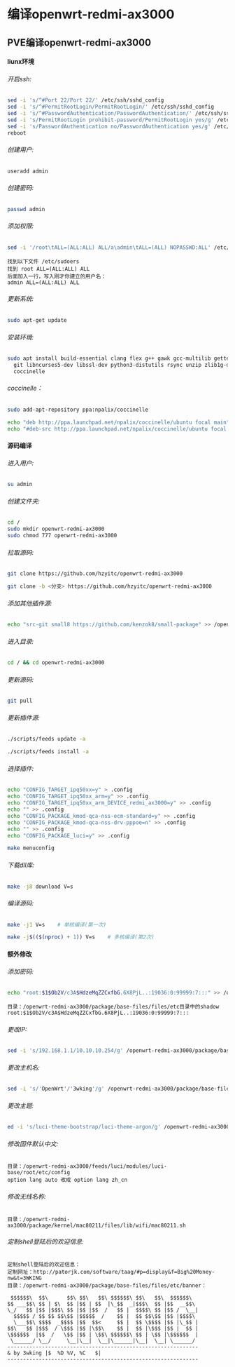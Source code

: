 # 编译openwrt-redmi-ax3000
## PVE编译openwrt-redmi-ax3000
#### liunx环境
###### 开启ssh:
```sh
sed -i 's/^#Port 22/Port 22/' /etc/ssh/sshd_config
sed -i 's/^#PermitRootLogin/PermitRootLogin/' /etc/ssh/sshd_config
sed -i 's/^#PasswordAuthentication/PasswordAuthentication/' /etc/ssh/sshd_config
sed -i 's/PermitRootLogin prohibit-password/PermitRootLogin yes/g' /etc/ssh/sshd_config
sed -i 's/PasswordAuthentication no/PasswordAuthentication yes/g' /etc/ssh/sshd_config
reboot
```
###### 创建用户:
```sh
useradd admin
```
###### 创建密码:
```sh
passwd admin
```
###### 添加权限:
```sh
sed -i '/root\tALL=(ALL:ALL) ALL/a\admin\tALL=(ALL) NOPASSWD:ALL' /etc/sudoers
```
```
找到以下文件 /etc/sudoers 
找到 root	ALL=(ALL:ALL) ALL
后面加入一行，写入刚才你建立的用户名：
admin ALL=(ALL:ALL) ALL
```
###### 更新系统:
```sh
sudo apt-get update
```
###### 安装环境:
```sh
sudo apt install build-essential clang flex g++ gawk gcc-multilib gettext \
  git libncurses5-dev libssl-dev python3-distutils rsync unzip zlib1g-dev \
  coccinelle
```
###### coccinelle：
```sh
sudo add-apt-repository ppa:npalix/coccinelle
```
```sh
echo "deb http://ppa.launchpad.net/npalix/coccinelle/ubuntu focal main" > /etc/apt/sources.list.d/npalix-ubuntu-coccinelle-focal.list
echo "#deb-src http://ppa.launchpad.net/npalix/coccinelle/ubuntu focal main" >> /etc/apt/sources.list.d/npalix-ubuntu-coccinelle-focal.list
```
#### 源码编译
###### 进入用户:
```sh
su admin
```
###### 创建文件夹:
```sh
cd /
sudo mkdir openwrt-redmi-ax3000
sudo chmod 777 openwrt-redmi-ax3000
```
###### 拉取源码:
```sh
git clone https://github.com/hzyitc/openwrt-redmi-ax3000
```
```sh
git clone -b <分支> https://github.com/hzyitc/openwrt-redmi-ax3000
```
###### 添加其他插件源:
```sh
echo "src-git small8 https://github.com/kenzok8/small-package" >> /openwrt-redmi-ax3000/feeds.conf.default
```
###### 进入目录:
```sh
cd / && cd openwrt-redmi-ax3000
```
###### 更新源码:
```sh
git pull
```
###### 更新插件源:
```sh
./scripts/feeds update -a
```
```sh
./scripts/feeds install -a
```
###### 选择插件:
```sh
echo "CONFIG_TARGET_ipq50xx=y" > .config
echo "CONFIG_TARGET_ipq50xx_arm=y" >> .config
echo "CONFIG_TARGET_ipq50xx_arm_DEVICE_redmi_ax3000=y" >> .config
echo "" >> .config
echo "CONFIG_PACKAGE_kmod-qca-nss-ecm-standard=y" >> .config
echo "CONFIG_PACKAGE_kmod-qca-nss-drv-pppoe=n" >> .config
echo "" >> .config
echo "CONFIG_PACKAGE_luci=y" >> .config
```
```sh
make menuconfig
```
###### 下载dll库:
```sh
make -j8 download V=s
```
###### 编译源码:
```sh
make -j1 V=s	# 单核编译(第一次)
```
```sh
make -j$(($(nproc) + 1)) V=s	# 多核编译(第2次)
```

#### 额外修改
###### 添加密码:
```sh
echo "root:$1$Ob2V/c3A$HdzeMqZZCxfbG.6X8PjL..:19036:0:99999:7:::" >> /openwrt-redmi-ax3000/package/base-files/files/etc/shadow
```
```
目录：/openwrt-redmi-ax3000/package/base-files/files/etc目录中的shadow
root:$1$Ob2V/c3A$HdzeMqZZCxfbG.6X8PjL..:19036:0:99999:7:::
```
###### 更改IP:
```sh
sed -i 's/192.168.1.1/10.10.10.254/g' /openwrt-redmi-ax3000/package/base-files/files/bin/config_generate
```
###### 更改主机名:
```sh
sed -i 's/'OpenWrt'/'3wking'/g' /openwrt-redmi-ax3000/package/base-files/files/bin/config_generate
```
###### 更改主题:
```sh
ed -i 's/luci-theme-bootstrap/luci-theme-argon/g' /openwrt-redmi-ax3000/feeds/luci/collections/luci/Makefile
```
###### 修改固件默认中文:
```
目录：/openwrt-redmi-ax3000/feeds/luci/modules/luci-base/root/etc/config
option lang auto 改成 option lang zh_cn
```
###### 修改无线名称:
```
目录：/openwrt-redmi-ax3000/package/kernel/mac80211/files/lib/wifi/mac80211.sh
```
###### 定制shell登陆后的欢迎信息:
```
定制shell登陆后的欢迎信息：
定制网址：http://patorjk.com/software/taag/#p=display&f=Big%20Money-nw&t=3WKING
目录：/openwrt-redmi-ax3000/package/base-files/files/etc/banner：

```
```
 $$$$$$\  $$\      $$\ $$\   $$\ $$$$$$\ $$\   $$\  $$$$$$\  
$$ ___$$\ $$ | $\  $$ |$$ | $$  |\_$$  _|$$$\  $$ |$$  __$$\ 
\_/   $$ |$$ |$$$\ $$ |$$ |$$  /   $$ |  $$$$\ $$ |$$ /  \__|
  $$$$$ / $$ $$ $$\$$ |$$$$$  /    $$ |  $$ $$\$$ |$$ |$$$$\ 
  \___$$\ $$$$  _$$$$ |$$  $$<     $$ |  $$ \$$$$ |$$ |\_$$ |
$$\   $$ |$$$  / \$$$ |$$ |\$$\    $$ |  $$ |\$$$ |$$ |  $$ |
\$$$$$$  |$$  /   \$$ |$$ | \$$\ $$$$$$\ $$ | \$$ |\$$$$$$  |
 \______/ \__/     \__|\__|  \__|\______|\__|  \__| \______/ 
-------------------------------------------------------------
& by 3wking |$	%D %V, %C	$|    
-------------------------------------------------------------
```